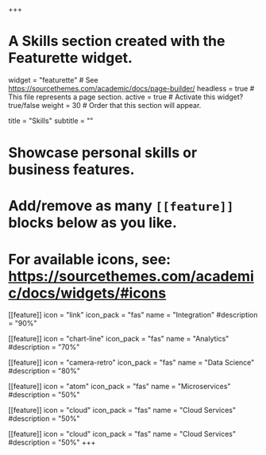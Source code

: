 +++
# A Skills section created with the Featurette widget.
widget = "featurette"  # See https://sourcethemes.com/academic/docs/page-builder/
headless = true  # This file represents a page section.
active = true  # Activate this widget? true/false
weight = 30  # Order that this section will appear.

title = "Skills"
subtitle = ""

# Showcase personal skills or business features.
# 
# Add/remove as many `[[feature]]` blocks below as you like.
# 
# For available icons, see: https://sourcethemes.com/academic/docs/widgets/#icons

[[feature]]
  icon = "link"
  icon_pack = "fas"
  name = "Integration"
  #description = "90%"

[[feature]]
  icon = "chart-line"
  icon_pack = "fas"
  name = "Analytics"
  #description = "70%"  

[[feature]]
  icon = "camera-retro"
  icon_pack = "fas"
  name = "Data Science"
  #description = "80%"

[[feature]]
  icon = "atom"
  icon_pack = "fas"
  name = "Microservices"
  #description = "50%"

[[feature]]
  icon = "cloud"
  icon_pack = "fas"
  name = "Cloud Services"
  #description = "50%"
  
[[feature]]
  icon = "cloud"
  icon_pack = "fas"
  name = "Cloud Services"
  #description = "50%"
+++
